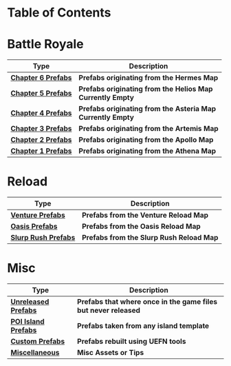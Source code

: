 # Table of Contents

# Battle Royale
| Type | Description |
|-----------------------------------------|-----------------|
|**[Chapter 6 Prefabs](Page_Chapter_6.md)**<br>|**Prefabs originating from the Hermes Map**|
|**[Chapter 5 Prefabs](Page_Chapter_5.md)**<br>|**Prefabs originating from the Helios Map<br>Currently Empty**|
|**[Chapter 4 Prefabs](Page_Chapter_4.md)**<br>|**Prefabs originating from the Asteria Map<br>Currently Empty**|
|**[Chapter 3 Prefabs](Page_Chapter_3.md)**<br>|**Prefabs originating from the Artemis Map**|
|**[Chapter 2 Prefabs](Page_Chapter_2.md)**<br>|**Prefabs originating from the Apollo Map**|
|**[Chapter 1 Prefabs](Page_Chapter_1.md)**<br>|**Prefabs originating from the Athena Map**|

# Reload
| Type | Description |
|-----------------------------------------|-----------------|
|**[Venture Prefabs](/Page_Reload_Venture_Prefabs.md)**<br>|**Prefabs from the Venture Reload Map**|
|**[Oasis Prefabs](/Page_Reload_Oasis_Prefabs.md)**<br>|**Prefabs from the Oasis Reload Map**|
|**[Slurp Rush Prefabs](/Page_Reload_Slurp_Rush_Prefabs.md)**<br>|**Prefabs from the Slurp Rush Reload Map**|

# Misc
| Type | Description |
|-----------------------------------------|-----------------|
|**[Unreleased Prefabs](Page_Unreleased_Prefabs.md)**<br>|**Prefabs that where once in the game files but never released**|
|**[POI Island Prefabs](/Page_POI_Island_Prefabs%20.md)**<br>|**Prefabs taken from any island template**|
|**[Custom Prefabs](/Page_Custom_Prefabs.md)**<br>|**Prefabs rebuilt using UEFN tools**|
|**[Miscellaneous](/Page_Misc.md)**<br>|**Misc Assets or Tips**|
